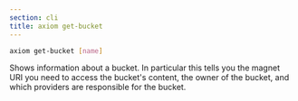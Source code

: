 ```yaml
---
section: cli
title: axiom get-bucket
---
```


```bash
axiom get-bucket [name]
```

Shows information about a bucket. In particular this tells you the magnet URI you need
to access the bucket's content, the owner of the bucket, and which providers are
responsible for the bucket.
